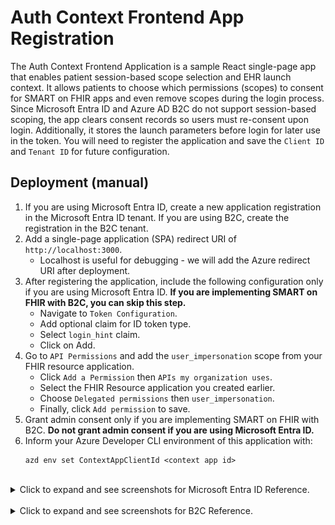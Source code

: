 # Auth Context Frontend App Registration

The Auth Context Frontend Application is a sample React single-page app that enables patient session-based scope selection and EHR launch context. It allows patients to choose which permissions (scopes) to consent for SMART on FHIR apps and even remove scopes during the login process. Since Microsoft Entra ID and Azure AD B2C do not support session-based scoping, the app clears consent records so users must re-consent upon login. Additionally, it stores the launch parameters before login for later use in the token. You will need to register the application and save the `Client ID` and `Tenant ID` for future configuration.

## Deployment (manual)

1. If you are using Microsoft Entra ID, create a new application registration in the Microsoft Entra ID tenant. If you are using B2C, create the registration in the B2C tenant.
1. Add a single-page application (SPA) redirect URI of `http://localhost:3000`.
    - Localhost is useful for debugging - we will add the Azure redirect URI after deployment.
1. After registering the application, include the following configuration only if you are using Microsoft Entra ID. **If you are implementing SMART on FHIR with B2C, you can skip this step.**
    - Navigate to `Token Configuration`. 
    - Add optional claim for ID token type.
    - Select `login_hint` claim.  
    - Click on Add.    
1. Go to `API Permissions` and add the `user_impersonation` scope from your FHIR resource application.
    - Click `Add a Permission` then `APIs my organization uses`.
    - Select the FHIR Resource application you created earlier.
    - Choose `Delegated permissions` then `user_impersonation`.
    - Finally, click `Add permission` to save.
1. Grant admin consent only if you are implementing SMART on FHIR with B2C. **Do not grant admin consent if you are using Microsoft Entra ID.**
1. Inform your Azure Developer CLI environment of this application with:
    ```
    azd env set ContextAppClientId <context app id>
    ```

<br />
<details>
<summary>Click to expand and see screenshots for Microsoft Entra ID Reference.</summary>

![](./images/2_create_application_registration.png)
![](./images/2_create_application_registration_details.png)
![](./images/2_add_login_hint_claim.png)
![](./images/2_add_fhir_user_impersonation.png)
![](./images/2_add_fhir_user_impersonation_screen_2.png)
</details>

<br />
<details>
<summary>Click to expand and see screenshots for B2C Reference.</summary>

![](./images/2_create_application_registration_b2c.png)
![](./images/2_create_application_registration_details_b2c.png)
![](./images/2_add_fhir_user_impersonation_b2c.png)
![](./images/2_add_fhir_user_impersonation_screen_2_b2c.png)
</details>